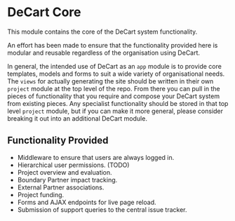 DeCart Core
===========

This module contains the core of the DeCart system functionality.

An effort has been made to ensure that the functionality provided here is
modular and reusable regardless of the organisation using DeCart.

In general, the intended use of DeCart as an `app` module is to provide core
templates, models and forms to suit a wide variety of organisational needs. The
`views` for actually generating the site should be written in their own
`project` module at the top level of the repo. From there you can pull in the
pieces of functionality that you require and compose your DeCart system from
existing pieces. Any specialist functionality should be stored in that top level
`project` module, but if you can make it more general, please consider breaking
it out into an additional DeCart module.


## Functionality Provided
- Middleware to ensure that users are always logged in.
- Hierarchical user permissions. (TODO)
- Project overview and evaluation.
- Boundary Partner impact tracking.
- External Partner associations.
- Project funding.
- Forms and AJAX endpoints for live page reload.
- Submission of support queries to the central issue tracker.
